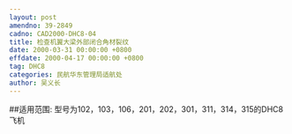 ```yaml
---
layout: post
amendno: 39-2849
cadno: CAD2000-DHC8-04
title: 检查机翼大梁外部闭合角材裂纹
date: 2000-03-31 00:00:00 +0800
effdate: 2000-04-17 00:00:00 +0800
tag: DHC8
categories: 民航华东管理局适航处
author: 吴义长
---
```


##适用范围:
型号为102，103，106，201，202，301，311，314，315的DHC8飞机

